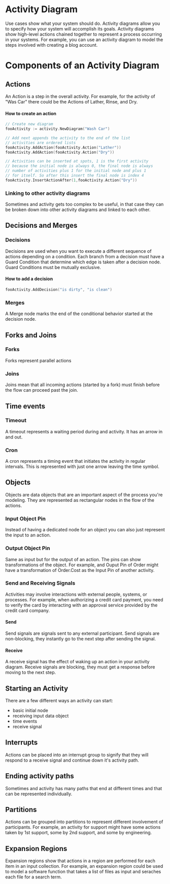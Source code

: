 Activity Diagram
================

Use cases show what your system should do. Activity diagrams allow you to
specify how your system will accomplish its goals. Activity diagrams show
high-level actions chained together to represent a process occurring in your
systems. For example, you can use an activity diagram to model the steps
involved with creating a blog account.

# Components of an Activity Diagram

## Actions
An Action is a step in the overall activity. For example, for the activity of
"Was Car" there could be the Actions of Lather, Rinse, and Dry.

#### How to create an action
```Go
// Create new diagram
fooActivity := activity.NewDiagram("Wash Car")

// Add next appends the activity to the end of the list
// activities are ordered lists
fooActivity.AddAction(fooActivity.Action("Lather"))
fooActivity.AddAction(fooActivity.Action("Dry"))

// Activities can be inserted at spots, 1 is the first activity
// because the initial node is always 0, the final node is always
// number of activities plus 1 for the initial node and plus 1
// for itself. So after this insert the final node is index 4
fooActivity.InsertActionAfter(1,fooActivity.Action("Dry"))
```

### Linking to other activity diagrams
Sometimes and activity gets too complex to be useful, in that case they can be
broken down into other activity diagrams and linked to each other.

## Decisions and Merges

### Decisions
Decisions are used when you want to execute a different sequence of actions
depending on a condition. Each branch from a decision must have a Guard
Condition that determine which edge is taken after a decision node. Guard
Conditions must be mutually exclusive.

#### How to add a decision
```Go
fooActivity.AddDecision("is dirty", "is clean")
```

### Merges
A Merge node marks the end of the conditional behavior started at the decision
node.

## Forks and Joins

### Forks
Forks represent parallel actions

### Joins
Joins mean that all incoming actions (started by a fork) must finish before the
flow can proceed past the join.

## Time events

### Timeout
A timeout represents a waiting period during and activity. It has an arrow in
and out.

### Cron
A cron represents a timing event that initiates the activity in regular
intervals. This is represented with just one arrow leaving the time symbol.

## Objects
Objects are data objects that are an important aspect of the process you're
modeling. They are represented as rectangular nodes in the flow of the actions.

### Input Object Pin
Instead of having a dedicated node for an object you can also just represent the
input to an action.

### Output Object Pin
Same as input but for the output of an action. The pins can show transformations
of the object. For example, and Ouput Pin of Order might have a transformation
of Order.Cost as the Input Pin of another activity.

### Send and Receiving Signals
Activities may involve interactions with external people, systems, or processes.
For example, when authorizing a credit card payment, you need to verify the card
by interacting with an approval service provided by the credit card company.

#### Send
Send signals are signals sent to any external participant. Send signals are
non-blocking, they instantly go to the next step after sending the signal.

#### Receive
A receive signal has the effect of waking up an action in your activity diagram.
Receive signals are blocking, they must get a response before moving to the next
step.

## Starting an Activity
There are a few different ways an activity can start:
  - basic initial node
  - receiving input data object
  - time events
  - receive signal

## Interrupts
Actions can be placed into an interrupt group to signify that they will respond
to a receive signal and continue down it's activity path.

## Ending activity paths
Sometimes and activity has many paths that end at different times and that can
be represented individually.

## Partitions
Actions can be grouped into partitions to represent different involvement of
participants. For example, an activity for support might have some actions taken
by 1st support, some by 2nd support, and some by engineering.

## Expansion Regions
Expansion regions show that actions in a region are performed for each item in
an input collection. For example, an expansion region could be used to model a
software function that takes a list of files as input and seraches each file for
a search term.
